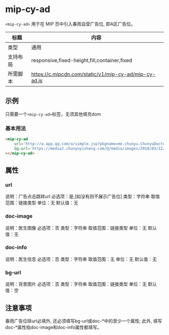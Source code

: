 # mip-cy-ad

`<mip-cy-ad>` 用于在 MIP 页中引入春雨自营广告位, 即A区广告位。

标题|内容
----|----
类型|通用
支持布局|responsive,fixed-height,fill,container,fixed
所需脚本|https://c.mipcdn.com/static/v1/mip-cy-ad/mip-cy-ad.js

## 示例

只需要一个`<mip-cy-ad>`标签，无须其他填充dom

### 基本用法

```html
<mip-cy-ad
    url='http://a.app.qq.com/o/simple.jsp?pkgname=me.chunyu.ChunyuDoctor&medweb_url_type=seo_mip_qa_top_banner'
    bg-url='https://media2.chunyuyisheng.com/@/media/images/2018/03/12/7cc5/fc8cf3c4f17b_w1242_h50_.jpg'
></mip-cy-ad>
```

## 属性

### url

说明：广告点击跳转url
必选项：是,[如没有则不展示广告位]
类型：字符串
取值范围：链接类型
单位：无
默认值：无

### doc-image

说明：医生图像
必选项：否
类型：字符串
取值范围：链接类型
单位：无
默认值：无

### doc-info

说明：医生信息
必选项：否
类型：字符串
取值范围：无
单位：无
默认值：无

### bg-url

说明：背景图片
必选项：否
类型：字符串
取值范围：链接类型
单位：无
默认值：空

## 注意事项

春雨广告位除url必填外, 还必须填写bg-url或doc-*中的至少一个属性; 此外, 填写doc-*属性指doc-image和doc-info属性都填写。

